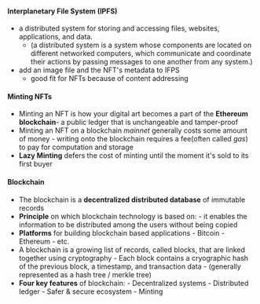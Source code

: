 #### Interplanetary File System (IPFS)

-  a distributed system for storing and accessing files, websites, applications, and data.
    -  (a distributed system is a system whose components are located on different networked computers, which communicate and coordinate their actions by passing messages to one another from any system.)
-  add an image file and the NFT's metadata to IFPS
    -  good fit for NFTs because of content addressing


#### Minting NFTs

-  Minting an NFT is how your digital art becomes a part of the **Ethereum blockchain**- a public ledger that is unchangeable and tamper-proof
-  Minting an NFT on a blockchain *mainnet* generally costs some amount of money
        -  writing onto the blockchain requires a fee(often called *gas*) to pay for computation and storage
-  **Lazy Minting** defers the cost of minting until the moment it's sold to its first buyer


#### Blockchain

-  The blockchain is a **decentralized distributed database** of immutable records
-  **Principle** on which blockchain technology is based on:
        -  it enables the information to be distributed among the users without being copied
-  **Platforms** for building blockchain based applications
        -  Bitcoin
        -  Ethereum
        -  etc.
-  A blockchain is a growing list of records, called blocks, that are linked together using cryptography
        -  Each block contains a cryographic hash of the previous block, a timestamp, and transaction data
                -  (generally represented as a hash tree / merkle tree)
-  **Four key features** of blockchain:
        -  Decentralized systems
        -  Distributed ledger
        -  Safer & secure ecosystem
        -  Minting
